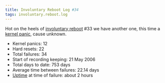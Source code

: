 ```yaml
---
title: Involuntary Reboot Log #34
tags: involuntary.reboot.log
---
```


Hot on the heels of [involuntary reboot](/wiki/involuntary_reboot) \#33 we have another one, this time a [kernel panic](/wiki/kernel_panic), cause unknown.

-   Kernel panics: 12
-   Hard resets: 22
-   Total failures: 34
-   Start of recording keeping: 21 May 2006
-   Total days to date: 753 days
-   Average time between failures: 22.14 days
-   [Uptime](/wiki/Uptime) at time of failure: about 2 hours

